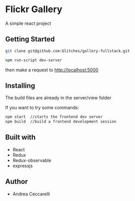 # Flickr Gallery

A simple react project

## Getting Started

```bash
git clone git@github.com:Glitches/gallery-fullstack.git

npm run-script dev-server
```

then make a request to [http://localhost:5000](Localhost)

## Installing

The build files are already in the server/view folder

If you want to try some commands:

```bash
npm start  //starts the frontend dev server
npm build  //build a frontend development session
```

## Built with

* React
* Redux
* Redux-observable
* expressjs

## Author

* Andrea Ceccarelli
